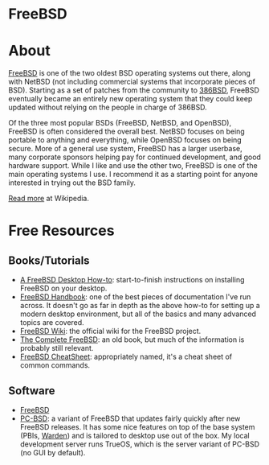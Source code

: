 # FreeBSD

# About

[FreeBSD](http://freebsd.org) is one of the two oldest BSD operating systems out there, along with NetBSD (not including commercial systems that incorporate pieces of BSD). Starting as a set of patches from the community to [386BSD](https://en.wikipedia.org/wiki/386BSD), FreeBSD eventually became an entirely new operating system that they could keep updated without relying on the people in charge of 386BSD.

Of the three most popular BSDs (FreeBSD, NetBSD, and OpenBSD), FreeBSD is often considered the overall best. NetBSD focuses on being portable to anything and everything, while OpenBSD focuses on being secure. More of a general use system, FreeBSD has a larger userbase, many corporate sponsors helping pay for continued development, and good hardware support. While I like and use the other two, FreeBSD is one of the main operating systems I use. I recommend it as a starting point for anyone interested in trying out the BSD family.

[Read more](https://en.wikipedia.org/wiki/FreeBSD) at Wikipedia.

# Free Resources

## Books/Tutorials

+ [A FreeBSD Desktop How-to](https://cooltrainer.org/a-freebsd-desktop-howto/): start-to-finish instructions on installing FreeBSD on your desktop.
+ [FreeBSD Handbook](https://www.freebsd.org/doc/en_US.ISO8859-1/books/handbook/): one of the best pieces of documentation I've run across. It doesn't go as far in depth as the above how-to for setting up a modern desktop environment, but all of the basics and many advanced topics are covered.
+ [FreeBSD Wiki](https://wiki.freebsd.org): the official wiki for the FreeBSD project.
+ [The Complete FreeBSD](http://www.lemis.com/grog/Documentation/CFBSD/): an old book, but much of the information is probably still relevant.
+ [FreeBSD CheatSheet](http://www.cambus.net/freebsd-cheatsheet/): appropriately named, it's a cheat sheet of common commands.

## Software

+ [FreeBSD](https://www.freebsd.org/where.html)
+ [PC-BSD](http://www.pcbsd.org): a variant of FreeBSD that updates fairly quickly after new FreeBSD releases. It has some nice features on top of the base system (PBIs, [Warden](http://wiki.pcbsd.org/index.php/Warden®/10.1/en)) and is tailored to desktop use out of the box. My local development server runs TrueOS, which is the server variant of PC-BSD (no GUI by default).
